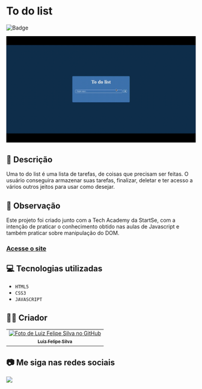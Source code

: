 # To do list
![Badge](http://img.shields.io/static/v1?label=STATUS&message=CONCLUIDO&color=GREEN&style=for-the-badge)             

<img src="https://github.com/luizfelipe9627/to-do-list/blob/main/assets/video/to-do-list.gif" alt="Apresentação do To do list">

## 📄 Descrição
Uma to do list é uma lista de tarefas, de coisas que precisam ser feitas. O usuário conseguira armazenar suas tarefas, finalizar, deletar e ter acesso a vários outros jeitos para usar como desejar.

## 📑 Observação
Este projeto foi criado junto com a Tech Academy da StartSe, com a intenção de praticar o conhecimento obtido nas aulas de Javascript e também praticar sobre manipulação do DOM.

### <a href="https://luizfelipe9627-to-do-list.netlify.app">Acesse o site</a>

## 💻 Tecnologias utilizadas

- ``HTML5``
- ``CSS3``
- ``JAVASCRIPT``

## 🧑‍💻 Criador

<table>
  <tr>
    <td align="center">
      <a href="https://github.com/luizfelipe9627">
        <img src="https://github.com/luizfelipe9627.png" width="100px;" alt="Foto de Luiz Felipe Silva no GitHub"/><br>
        <sub>
          <b>Luiz Felipe Silva</b>
        </sub>
      </a>
    </td>
  </tr>
</table>

## 📷 Me siga nas redes sociais<br>

<p align="left">
  <a href="https://www.linkedin.com/in/luizfelipe9627/" target="_blank"><img src="https://img.shields.io/badge/-LinkedIn-%230077B5?style=for-the-badge&logo=linkedin&logoColor=white"></a>
</p>
